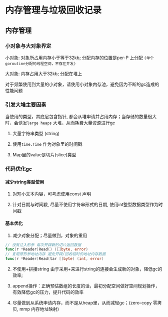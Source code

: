 # 内存管理与垃圾回收记录

## 内存管理

### 小对象与大对象界定

小对象: 对象所占用内存小于等于32kb; 分配内存的位置是per-P 上分配 `(单个goroutine分配的线程空间，不存在并发)`

大对象: 内存占用大于32kb; 分配在堆上

对于频繁使用到大量的小对象，请使用小对象内存池，避免因为不断的gc造成的性能问题

### 引发大堆主要因素

当使用的类型，其底层包含指针, 都会从堆申请并占用内存；当存储的数量很大时，会诱发`large heaps` 大堆，从而耗费大量资源进行gc

1. 大量字符串类型 (string)

2. 使用`time.Time` 作为对象里的时间戳

3. Map里的value是切片(slice)类型

### 代码优化gc

#### 减少string类型使用

1. 对短小文本内容，可考虑使用const 声明

2. 针对日期与时间戳, 尽量不使用字符串形式的日期, 使用int整型数据类型作为时间戳

#### 基本优化

1. 减少对象分配；尽量做到，对象的重用

```go
// 没有注入形参 每次开辟新的切片返回数据
func(r *Reader)Read() ([]byte, error)
// 复用原形参地址内存 避免开辟/回收临时的地址内存数据
func(r *Reader)Read(tar []byte) (int, error)
```

2. 不使用+拼接string 由于采用+来进行string的连接会生成新的对象，降低gc的效率;

3. append操作：正确预估数组的长度的话，最初分配空间做好空间规划操作，有效降低gc的压力，提升代码的效率

4. 尽量做到从系统申请内存，而不是从heap里，从而减轻gc；(zero-copy 零拷贝, mmp 内存地址映射)
